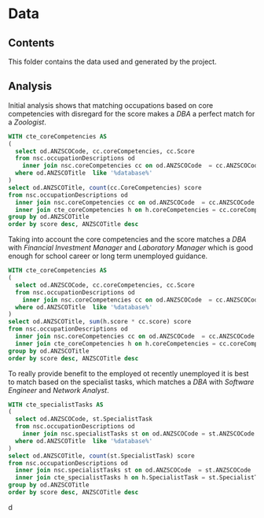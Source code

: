 # Data

## Contents

This folder contains the data used and generated by the project.

## Analysis

Initial analysis shows that matching occupations based on core competencies with disregard for the score makes a *DBA* a perfect match for a *Zoologist*.

```sql
WITH cte_coreCompetencies AS
(
  select od.ANZSCOCode, cc.coreCompetencies, cc.Score 
  from nsc.occupationDescriptions od 
    inner join nsc.coreCompetencies cc on od.ANZSCOCode  = cc.ANZSCOCode 
  where od.ANZSCOTitle  like '%database%'
)
select od.ANZSCOTitle, count(cc.CoreCompetencies) score
from nsc.occupationDescriptions od 
  inner join nsc.coreCompetencies cc on od.ANZSCOCode  = cc.ANZSCOCode 
  inner join cte_coreCompetencies h on h.coreCompetencies = cc.coreCompetencies
group by od.ANZSCOTitle
order by score desc, ANZSCOTitle desc
```

Taking into account the core competencies and the score matches a *DBA* with *Financial Investment Manager* and *Laboratory Manager* which is good enough for school career or long term unemployed guidance.

```sql
WITH cte_coreCompetencies AS
(
  select od.ANZSCOCode, cc.coreCompetencies, cc.Score 
  from nsc.occupationDescriptions od 
    inner join nsc.coreCompetencies cc on od.ANZSCOCode  = cc.ANZSCOCode 
  where od.ANZSCOTitle  like '%database%'
)
select od.ANZSCOTitle, sum(h.score * cc.score) score
from nsc.occupationDescriptions od 
  inner join nsc.coreCompetencies cc on od.ANZSCOCode  = cc.ANZSCOCode 
  inner join cte_coreCompetencies h on h.coreCompetencies = cc.coreCompetencies and h.score = cc.score
group by od.ANZSCOTitle
order by score desc, ANZSCOTitle desc
```

To really provide benefit to the employed ot recently unemployed it is best to match based on the specialist tasks, which matches a *DBA* with *Software Engineer* and *Network Analyst*.

```sql
WITH cte_specialistTasks AS
(
  select od.ANZSCOCode, st.SpecialistTask 
  from nsc.occupationDescriptions od 
    inner join nsc.specialistTasks st on od.ANZSCOCode = st.ANZSCOCode 
  where od.ANZSCOTitle  like '%database%'
)
select od.ANZSCOTitle, count(st.SpecialistTask) score
from nsc.occupationDescriptions od 
  inner join nsc.specialistTasks st on od.ANZSCOCode  = st.ANZSCOCode 
  inner join cte_specialistTasks h on h.SpecialistTask = st.SpecialistTask
group by od.ANZSCOTitle
order by score desc, ANZSCOTitle desc
```

d